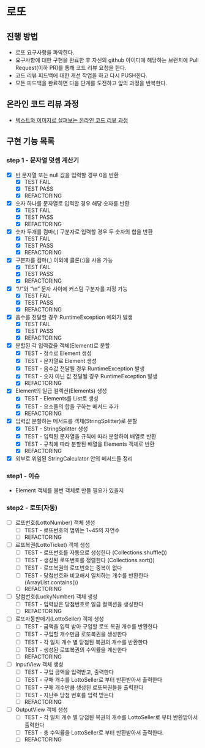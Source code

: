 # 로또
## 진행 방법
* 로또 요구사항을 파악한다.
* 요구사항에 대한 구현을 완료한 후 자신의 github 아이디에 해당하는 브랜치에 Pull Request(이하 PR)를 통해 코드 리뷰 요청을 한다.
* 코드 리뷰 피드백에 대한 개선 작업을 하고 다시 PUSH한다.
* 모든 피드백을 완료하면 다음 단계를 도전하고 앞의 과정을 반복한다.

## 온라인 코드 리뷰 과정
* [텍스트와 이미지로 살펴보는 온라인 코드 리뷰 과정](https://github.com/next-step/nextstep-docs/tree/master/codereview)

## 구현 기능 목록

### step 1 - 문자열 덧셈 계산기
- [x] 빈 문자열 또는 null 값을 입력할 경우 0을 반환
    - [x] TEST FAIL
    - [x] TEST PASS
    - [x] REFACTORING
- [x] 숫자 하나를 문자열로 입력할 경우 해당 숫자를 반환
    - [x] TEST FAIL
    - [x] TEST PASS
    - [x] REFACTORING
- [x] 숫자 두개를 컴마(,) 구분자로 입력할 경우 두 숫자의 합을 반환
    - [x] TEST FAIL
    - [x] TEST PASS
    - [x] REFACTORING
- [x] 구분자를 컴마(,) 이외에 콜론(:)을 사용 가능
    - [x] TEST FAIL
    - [x] TEST PASS
    - [x] REFACTORING
- [x] “//”와 “\n” 문자 사이에 커스텀 구분자를 지정 가능
    - [x] TEST FAIL
    - [x] TEST PASS
    - [x] REFACTORING
- [x] 음수를 전달할 경우 RuntimeException 예외가 발생
    - [x] TEST FAIL
    - [x] TEST PASS
    - [x] REFACTORING
- [x] 분할된 각 입력값을 객체(Element)로 분할
    - [x] TEST - 정수로 Element 생성
    - [x] TEST - 문자열로 Element 생성
    - [x] TEST - 음수값 전달될 경우 RuntimeException 발생
    - [x] TEST - 숫자 아닌 값 전달될 경우 RuntimeException 발생
    - [x] REFACTORING
- [x] Element의 일급 컬렉션(Elements) 생성
    - [x] TEST - Elements를 List로 생성
    - [x] TEST - 요소들의 합을 구하는 메서드 추가
    - [x] REFACTORING
- [x] 입력값 분할하는 메서드를 객체(StringSplitter)로 분할
    - [x] TEST - StringSplitter 생성
    - [x] TEST - 입력된 문자열을 규칙에 따라 분할하여 배열로 반환
    - [x] TEST - 규칙에 따라 분할된 배열을 Elements 객체로 반환
    - [x] REFACTORING
- [x] 외부로 위임된 StringCalculator 안의 메서드들 정리

### step1 - 이슈
- Element 객체를 불변 객체로 만들 필요가 있을지


### step2 - 로또(자동)
- [ ] 로또번호(LottoNumber) 객체 생성
    - [ ] TEST - 로또번호의 범위는 1~45의 자연수
    - [ ] REFACTORING
- [ ] 로또복권(LottoTicket) 객체 생성
    - [ ] TEST - 로또번호를 자동으로 생성한다 (Collections.shuffle())
    - [ ] TEST - 생성된 로또번호를 정렬한다 (Collections.sort())
    - [ ] TEST - 로또복권의 로또번호는 중복이 없다
    - [ ] TEST - 당첨번호와 비교해서 일치하는 개수를 반환한다 (ArrayList.contains())
    - [ ] REFACTORING
- [ ] 당첨번호(LuckyNumber) 객체 생성
    - [ ] TEST - 입력받은 당첨번호로 일급 컬렉션을 생성한다
    - [ ] REFACTORING
- [ ] 로또자동판매기(LottoSeller) 객체 생성
    - [ ] TEST - 금액을 입력 받아 구입할 로또 복권 개수를 반환한다
    - [ ] TEST - 구입할 개수만큼 로또복권을 생성한다
    - [ ] TEST - 각 일치 개수 별 당첨된 복권의 개수를 반환한다
    - [ ] TEST - 생성된 로또복권의 수익률을 계산한다
    - [ ] REFACTORING
- [ ] InputView 객체 생성
    - [ ] TEST - 구입 금액을 입력받고, 출력한다
    - [ ] TEST - 구매 개수를 LottoSeller로 부터 반환받아서 출력한다
    - [ ] TEST - 구매 개수만큼 생성된 로또복권들을 출력한다
    - [ ] TEST - 지난주 당첨 번호를 입력 받는다
    - [ ] REFACTORING
- [ ] OutputView 객체 생성
    - [ ] TEST - 각 일치 개수 별 당첨된 복권의 개수를 LottoSeller로 부터 반환받아서 출력한다
    - [ ] TEST - 총 수익률을 LottoSeller로 부터 반환받아서 출력한다.
    - [ ] REFACTORING
